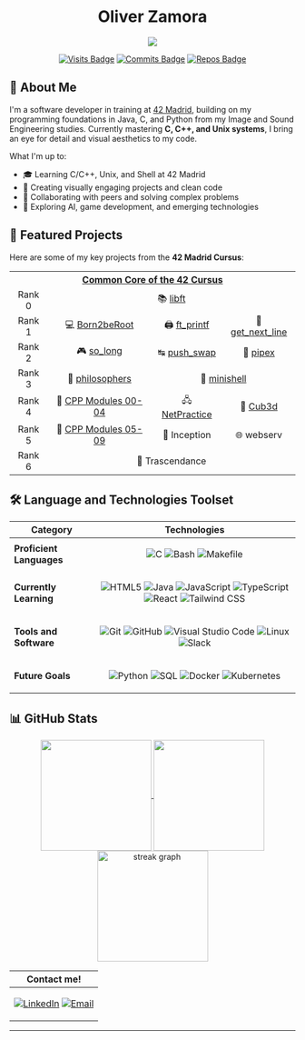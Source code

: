 
<!--
**oliverkingz/oliverkingz** is a ✨ _special_ ✨ repository because its `README.md` (this file) appears on your GitHub profile.

<a align="center" href="https://github.com/oakoudad/badge42">
  <img align="center" src="https://badge.mediaplus.ma/greenbinary/ozamora-?1337Badge=off&UM6P=off" alt="ozamora-'s 42 stats" style="height: 200px;" />
</a><br>
-->
<h1 align="center"> Oliver Zamora</h1>

<div align="center">
  <a href="https://profile.intra.42.fr/users/ozamora-">
    <img src="https://badgen.net/badge/Born2Code/ozamora-/blue?cache=86400&icon=https://meta.intra.42.fr/images/42_logo.svg">
  </a>

  [![Visits Badge](https://badges.pufler.dev/visits/oliverkingz/oliverkingz)]()
  [![Commits Badge](https://badges.pufler.dev/commits/monthly/oliverkingz)]()
  [![Repos Badge](https://badges.pufler.dev/repos/oliverkingz)]()
</div>

## 🌟 **About Me**
I'm a software developer in training at [42 Madrid](https://www.42madrid.com/en), building on my programming foundations in Java, C, and Python from my Image and Sound Engineering studies. Currently mastering **C, C++, and Unix systems**, I bring an eye for detail and visual aesthetics to my code.

What I'm up to:
- 🎓 Learning C/C++, Unix, and Shell at 42 Madrid
- 🎨 Creating visually engaging projects and clean code
- 🤝 Collaborating with peers and solving complex problems
- 🔬 Exploring AI, game development, and emerging technologies

## 🚀 **Featured Projects**
Here are some of my key projects from the **42 Madrid Cursus**:

<div align="center">
 <table >
   <tr>
     <th colspan="4"><a href="https://github.com/oliverkingz/42-Madrid-Cursus">Common Core of the 42 Cursus</a></th>
   </tr>
   <tr>
     <td align="center">Rank 0</td>
     <td align="center" colspan="3">📚 <a href="https://github.com/oliverkingz/Libft_OZ">libft</a></td>
   </tr>
   <tr>
     <td align="center">Rank 1</td>
     <td align="center">💻 <a href="https://github.com/oliverkingz/Born2beRoot">Born2beRoot</a></td>
     <td align="center">🖨️ <a href="https://github.com/oliverkingz/ft_printf">ft_printf</a></td>
     <td align="center">📜 <a href="https://github.com/oliverkingz/get_next_line">get_next_line</a></td>
   </tr>
   <tr>
     <td align="center">Rank 2</td>
     <td align="center">🎮 <a href="https://github.com/oliverkingz/so_long">so_long</a></td>
     <td align="center">↹ <a href="https://github.com/oliverkingz/push_swap">push_swap</a></td>
     <td align="center">🔗 <a href="https://github.com/oliverkingz/pipex">pipex</a></td>
   </tr>
   <tr>
     <td align="center">Rank 3</td>
     <td align="center">🍴 <a href="https://github.com/oliverkingz/philosophers">philosophers</a></td>
     <td colspan="2" align="center">🐚 <a href="https://github.com/oliverkingz/minishell">minishell</a></td>
   </tr>
   <tr>
     <td align="center">Rank 4</td>
     <td align="center">🤖 <a href="https://github.com/oliverkingz/cpp_modules">CPP Modules 00-04</a></td>
     <td align="center">🖧 <a href="https://github.com/oliverkingz/netpractice">NetPractice</a></td>
     <td align="center">🔦 <a href="https://github.com/oliverkingz/cub3d">Cub3d</a></td>
   </tr>
   <tr>
     <td align="center">Rank 5</td>
     <td align="center">🤖 <a href="https://github.com/oliverkingz/cpp_modules">CPP Modules 05-09</a></td>
     <td align="center">🐳 <a>Inception</a></td>
     <td align="center">🌐 <a>webserv</a></td>
   </tr>
   <tr>
     <td align="center">Rank 6</td>
     <td align="center" colspan="3">💫 <a>Trascendance</a></td>
   </tr>
 </table>
</div>

## 🛠️ Language and Technologies Toolset
<div align="center">

| Category                 | Technologies                                                                                              |
|--------------------------|-----------------------------------------------------------------------------------------------------------|
| **Proficient Languages** | <p align="center"> ![C][] ![Bash][] ![Makefile][] </p>                                                    |
| **Currently Learning**   | <p align="center"> ![HTML5][] ![Java][] ![JavaScript][] ![TypeScript][] ![React][] ![Tailwind CSS][] </p> |
| **Tools and Software**   | <p align="center"> ![Git][] ![GitHub][] ![Visual Studio Code][] ![Linux][] ![Slack][] </p>                |
| **Future Goals**         | <p align="center"> ![Python][] ![SQL][] ![Docker][] ![Kubernetes][] </p>                                  |

</div>

## 📊 GitHub Stats
<p align="center">
    <a href="https://github.com/oliverkingz/convoychat">
      <img height=195 align="center" src="https://github-readme-stats.vercel.app/api/top-langs?username=oliverkingz&layout=compact&langs_count=8&card_width=320&theme=vue-dark" />
    </a>
    <a href="https://github.com/oliverkingz/github-readme-stats">
      <img height=195 align="center" src="https://github-readme-stats.vercel.app/api?username=oliverkingz&theme=vue-dark" />
    </a>
    <img height=195 align="center" src="https://github-readme-streak-stats.herokuapp.com/?user=oliverkingz&theme=vue-dark" alt="streak graph" />
</p>

<div align="center">

| Contact me!                                                        |
|--------------------------------------------------------------------|
| <p align="center"> [![LinkedIn]][LI_Link] [![Email]][EM_Link] </p> |

</div>

---
<!-- Badge Image Links -->
[C]: https://img.shields.io/badge/C%20-%232370ED.svg?style=for-the-badge&logo=c&logoColor=white
[Bash]: https://img.shields.io/badge/Bash%20-%234EAA25.svg?style=for-the-badge&logo=gnu-bash&logoColor=white
[Makefile]: https://img.shields.io/badge/Makefile%20-%230077B5.svg?style=for-the-badge&logo=gnu&logoColor=white

[HTML5]: https://img.shields.io/badge/HTML5%20-%23E34F26.svg?style=for-the-badge&logo=html5&logoColor=white
[Java]: https://img.shields.io/badge/Java%20-%23ED8B00.svg?style=for-the-badge&logo=java&logoColor=white
[JavaScript]: https://img.shields.io/badge/JavaScript%20-%23F7DF1E.svg?style=for-the-badge&logo=javascript&logoColor=black
[TypeScript]: https://img.shields.io/badge/TypeScript%20-%23007ACC.svg?style=for-the-badge&logo=typescript&logoColor=white
[React]: https://img.shields.io/badge/React%20-%2361DAFB.svg?style=for-the-badge&logo=react&logoColor=black
[Tailwind CSS]: https://img.shields.io/badge/Tailwind%20CSS%20-%2338B2AC.svg?style=for-the-badge&logo=tailwind-css&logoColor=white

[Git]: https://img.shields.io/badge/git-%23F05033.svg?style=for-the-badge&logo=git&logoColor=white
[GitHub]: https://img.shields.io/badge/github-%23121011.svg?style=for-the-badge&logo=github&logoColor=white
[Visual Studio Code]: https://img.shields.io/badge/Visual%20Studio%20Code-0078d7.svg?style=for-the-badge&logo=visual-studio-code&logoColor=white
[Linux]: https://img.shields.io/badge/Linux-FCC624?style=for-the-badge&logo=linux&logoColor=black
[Slack]: https://img.shields.io/badge/Slack-4A154B?style=for-the-badge&logo=slack&logoColor=white

[Python]: https://img.shields.io/badge/Python%20-%233776AB.svg?style=for-the-badge&logo=python&logoColor=white
[SQL]: https://img.shields.io/badge/SQL%20-%234169E1.svg?style=for-the-badge&logo=postgresql&logoColor=white
[Docker]: https://img.shields.io/badge/Docker%20-%232496ED.svg?style=for-the-badge&logo=docker&logoColor=white
[Kubernetes]: https://img.shields.io/badge/Kubernetes%20-%23326CE5.svg?style=for-the-badge&logo=kubernetes&logoColor=white

<!-- Contact Links -->
[LinkedIn]: https://img.shields.io/badge/LinkedIn-0077B5?style=for-the-badge&logo=linkedin&logoColor=white
[Email]: https://img.shields.io/badge/Email-D14836?style=for-the-badge&logo=gmail&logoColor=white
[LI_Link]: https://www.linkedin.com/in/oliver-king-zamora/
[EM_Link]: oliverkingzamora@gmail.com

